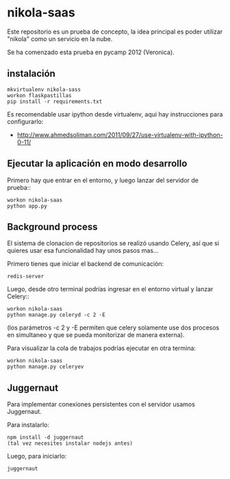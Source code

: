 nikola-saas
===========

Este repositorio es un prueba de concepto, la idea
principal es poder utilizar "nikola" como un servicio
en la nube.

Se ha comenzado esta prueba en pycamp 2012 (Veronica).

instalación
-----------


    mkvirtualenv nikola-sass
    workon flaskpastillas
    pip install -r requirements.txt

Es recomendable usar ipython desde virtualenv, aqui hay
instrucciones para configurarlo:

- http://www.ahmedsoliman.com/2011/09/27/use-virtualenv-with-ipython-0-11/

Ejecutar la aplicación en modo desarrollo
-----------------------------------------

Primero hay que entrar en el entorno, y luego
lanzar del servidor de prueba::

    workon nikola-saas
    python app.py


Background process
------------------

El sistema de clonacion de repositorios se realizó usando
Celery, así que si quieres usar esa funcionalidad hay
unos pasos mas...

Primero tienes que iniciar el backend de comunicación:

    redis-server

Luego, desde otro terminal podrías ingresar en el entorno
virtual y lanzar Celery::

    workon nikola-saas
    python manage.py celeryd -c 2 -E

(los parámetros -c 2 y -E permiten que celery solamente use
dos procesos en simultaneo y que se pueda monitorizar de
manera externa).

Para visualizar la cola de trabajos podrías ejecutar en
otra termina:

    workon nikola-saas
    python manage.py celeryev


Juggernaut
----------

Para implementar conexiones persistentes con el servidor
usamos Juggernaut.

Para instalarlo:

    npm install -d juggernaut
    (tal vez necesites instalar nodejs antes)

Luego, para iniciarlo:

    juggernaut
